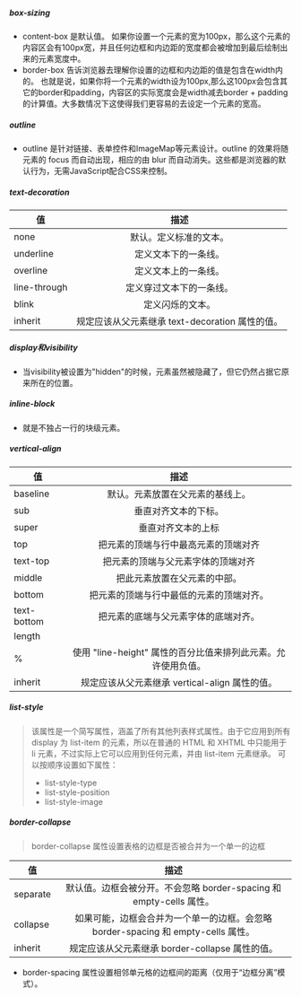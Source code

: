 ##### box-sizing
+ content-box  是默认值。
如果你设置一个元素的宽为100px，那么这个元素的内容区会有100px宽，并且任何边框和内边距的宽度都会被增加到最后绘制出来的元素宽度中。  
+ border-box 告诉浏览器去理解你设置的边框和内边距的值是包含在width内的。
也就是说，如果你将一个元素的width设为100px,那么这100px会包含其它的border和padding，内容区的实际宽度会是width减去border + padding的计算值。大多数情况下这使得我们更容易的去设定一个元素的宽高。  

##### outline
+  outline 是针对链接、表单控件和ImageMap等元素设计。outline 的效果将随元素的 focus 而自动出现，相应的由 blur 而自动消失。这些都是浏览器的默认行为，无需JavaScript配合CSS来控制。

##### text-decoration
值|描述|
---|:--:
none | 默认。定义标准的文本。
underline| 定义文本下的一条线。
overline| 定义文本上的一条线。
line-through |定义穿过文本下的一条线。
blink |定义闪烁的文本。
inherit| 规定应该从父元素继承 text-decoration 属性的值。

##### display和visibility
+ 当visibility被设置为"hidden"的时候，元素虽然被隐藏了，但它仍然占据它原来所在的位置。

##### inline-block 
+ 就是不独占一行的块级元素。  

#####  vertical-align 
值|描述|
---|:--:
baseline|	默认。元素放置在父元素的基线上。
sub |垂直对齐文本的下标。
super |	垂直对齐文本的上标
top |	把元素的顶端与行中最高元素的顶端对齐
text-top |	把元素的顶端与父元素字体的顶端对齐
middle |	把此元素放置在父元素的中部。
bottom |	把元素的顶端与行中最低的元素的顶端对齐。
text-bottom |	把元素的底端与父元素字体的底端对齐。
length | 	 
% |	使用 "line-height" 属性的百分比值来排列此元素。允许使用负值。
inherit |	规定应该从父元素继承 vertical-align 属性的值。

##### list-style
> 该属性是一个简写属性，涵盖了所有其他列表样式属性。由于它应用到所有 display 为 list-item 的元素，所以在普通的 HTML 和 XHTML 中只能用于 li 元素，不过实际上它可以应用到任何元素，并由 list-item 元素继承。
可以按顺序设置如下属性：
>+ list-style-type
>+ list-style-position
>+ list-style-image

##### border-collapse
> border-collapse 属性设置表格的边框是否被合并为一个单一的边框

值|描述|
---|:--:
separate |	默认值。边框会被分开。不会忽略 border-spacing 和 empty-cells 属性。
collapse |	如果可能，边框会合并为一个单一的边框。会忽略 border-spacing 和 empty-cells 属性。
inherit |	规定应该从父元素继承 border-collapse 属性的值。
+ border-spacing 属性设置相邻单元格的边框间的距离（仅用于“边框分离”模式）。
